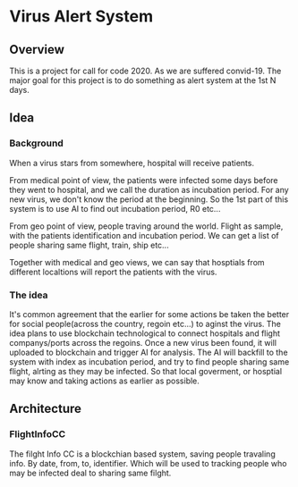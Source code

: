 # Virus Alert System

## Overview
This is a project for call for code  2020.
As we are suffered convid-19. The major goal for this project is to do something as alert system at the 1st N days.

## Idea
### Background
When a virus stars from somewhere, hospital will receive patients. 

From medical point of view, the patients were infected some days before they went to hospital, and we call the duration as incubation period. For any new virus, we don't know the period at the beginning. So the 1st part of this system is to use AI to find out incubation period, R0 etc...

From geo point of view, people traving around the world. Flight as sample, with the patients identification and incubation period. We can get a list of people sharing same flight, train, ship etc...

Together with medical and geo views, we can say that hosptials from different localtions will report the patients with the virus.

### The idea
It's common agreement that the earlier for some actions be taken the better for social people(across the country, regoin etc...) to aginst the virus. The idea plans to use blockchain technological to connect hospitals and flight companys/ports across the regoins. Once a new virus been found, it will uploaded to blockchain and trigger AI for analysis. The AI will backfill to the system with index as incubation period, and try to find people sharing same flight, alrting as they may be infected. So that local goverment, or hosptial may know and taking actions as earlier as possible.

## Architecture


### FlightInfoCC
The filght Info CC is a blockchian based system, saving people travaling info. By date, from, to, identifier. Which will be used to tracking people who may be infected deal to sharing same filght.
